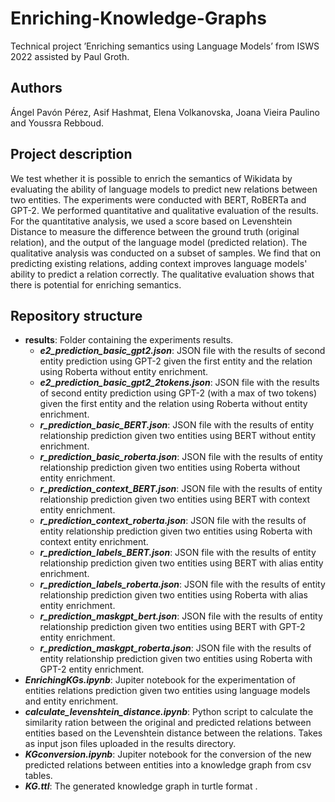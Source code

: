 # Enriching-Knowledge-Graphs
Technical project ’Enriching semantics using Language Models’ from ISWS 2022 assisted by Paul Groth.

## Authors
Ángel Pavón Pérez, Asif Hashmat, Elena Volkanovska, Joana Vieira Paulino and Youssra Rebboud.
 
## Project description 

We test whether it is possible to enrich the semantics of Wikidata by evaluating the ability of language models to predict new relations between two entities. The experiments were conducted with BERT, RoBERTa and GPT-2. We performed quantitative and qualitative evaluation of the results. For the quantitative analysis, we used a score based on Levenshtein Distance to measure the difference between the ground truth (original relation), and the output of the language model (predicted relation). The qualitative analysis was conducted on a subset of samples. We find that on predicting existing relations, adding context improves language models' ability to predict a relation correctly. The qualitative evaluation shows that there is potential for enriching semantics.

## Repository structure

- **results**: Folder containing the experiments results.
  - ***e2_prediction_basic_gpt2.json***: JSON file with the results of second entity prediction using GPT-2 given the first entity and the relation using Roberta without entity enrichment.
  - ***e2_prediction_basic_gpt2_2tokens.json***: JSON file with the results of second entity prediction using GPT-2 (with a max of two tokens) given the first entity and the relation using Roberta without entity enrichment.
  - ***r_prediction_basic_BERT.json***: JSON file with the results of entity relationship prediction given two entities using BERT without entity enrichment.
  - ***r_prediction_basic_roberta.json***: JSON file with the results of entity relationship prediction given two entities using Roberta without entity enrichment.
  - ***r_prediction_context_BERT.json***: JSON file with the results of entity relationship prediction given two entities using BERT with context entity enrichment.
  - ***r_prediction_context_roberta.json***: JSON file with the results of entity relationship prediction given two entities using Roberta with context entity enrichment.
  - ***r_prediction_labels_BERT.json***: JSON file with the results of entity relationship prediction given two entities using BERT with alias entity enrichment.
  - ***r_prediction_labels_roberta.json***: JSON file with the results of entity relationship prediction given two entities using Roberta with alias entity enrichment.
  - ***r_prediction_maskgpt_bert.json***: JSON file with the results of entity relationship prediction given two entities using BERT with GPT-2 entity enrichment.
  - ***r_prediction_maskgpt_roberta.json***: JSON file with the results of entity relationship prediction given two entities using Roberta with GPT-2 entity enrichment.
- ***EnrichingKGs.ipynb***: Jupiter notebook for the experimentation of entities relations prediction given two entities using language models and entity enrichment.
- ***calculate_levenshtein_distance.ipynb***: Python script to calculate the similarity ration between the original and predicted relations between entities based on the Levenshtein distance between the relations. Takes as input json files uploaded in the results directory.
- ***KGconversion.ipynb***: Jupiter notebook for the conversion of the new predicted relations between entities into a knowledge graph from csv tables.
- ***KG.ttl***: The generated knowledge graph in turtle format .




